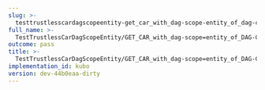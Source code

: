 ```yaml
---
slug: >-
  testtrustlesscardagscopeentity-get_car_with_dag-scope-entity_of_dag-cbor_with_links_(format-car)-body
full_name: >-
  TestTrustlessCarDagScopeEntity/GET_CAR_with_dag-scope=entity_of_DAG-CBOR_with_Links_(format=car)/Body
outcome: pass
title: >-
  TestTrustlessCarDagScopeEntity/GET_CAR_with_dag-scope=entity_of_DAG-CBOR_with_Links_(format=car)/Body
implementation_id: kubo
version: dev-44b0eaa-dirty
---
```


